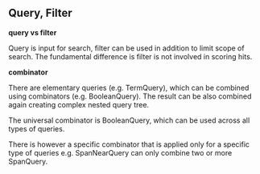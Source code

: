## Query, Filter

**query vs filter**

Query is input for search, filter can be used in addition to limit scope of search. The fundamental difference is 
filter is not involved in scoring hits.

**combinator**

There are elementary queries (e.g. TermQuery), which can be combined using combinators (e.g. BooleanQuery). 
The result can be also combined again creating complex nested query tree.

The universal combinator is BooleanQuery, which can be used across all types of queries. 

There is however a specific combinator that is applied only for a specific type of queries e.g. SpanNearQuery can only 
combine two or more SpanQuery.
